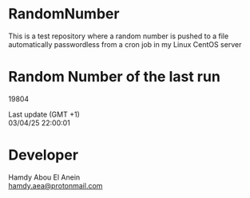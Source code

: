 # RandomNumber    
This is a test repository where a random number is pushed to a file automatically passwordless from a cron job in my Linux CentOS server    
# Random Number of the last run   
19804
      
Last update (GMT +1)    
03/04/25 22:00:01
# Developer    
Hamdy Abou El Anein   
hamdy.aea@protonmail.com
